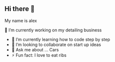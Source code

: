 ## Hi there 👋
My name is alex

🔭 I’m currently working on my detailing business
- 🌱 I’m currently learning how to code step by step
- 👯 I’m looking to collaborate on start up ideas
- 💬 Ask me about ... Cars
- ⚡ Fun fact: I love to eat ribs
